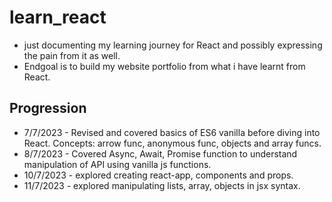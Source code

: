 # learn_react
* just documenting my learning journey for React and possibly expressing the pain from it as well.
* Endgoal is to build my website portfolio from what i have learnt from React.

## Progression
* 7/7/2023 - Revised and covered basics of ES6 vanilla before diving into React. Concepts: arrow func, anonymous func, objects and array funcs.
* 8/7/2023 - Covered Async, Await, Promise function to understand manipulation of API using vanilla js functions. 
* 10/7/2023 - explored creating react-app, components and props.
* 11/7/2023 - explored manipulating lists, array, objects in jsx syntax.

